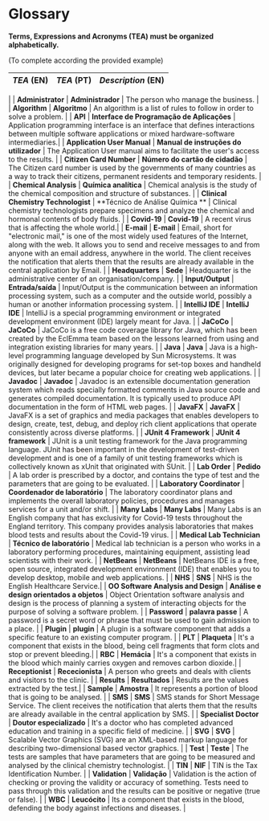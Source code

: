 # Glossary

**Terms, Expressions and Acronyms (TEA) must be organized alphabetically.**

(To complete according the provided example)

| **_TEA_** (EN)  | **_TEA_** (PT) | **_Description_** (EN)                                           |                                       
|:------------------------|:-----------------|:--------------------------------------------|
|
| **Administrator** | **Administrador** | The person who manage the business. |
| **Algorithm** | **Algoritmo** | An algorithm is a list of rules to follow in order to solve a problem. |
| **API** | **Interface de Programação de Aplicações** | Application programming interface is an interface that defines interactions between multiple software applications or mixed hardware-software intermediaries.|
| **Application User Manual** | **Manual de instruções do utilizador** | The Application User manual aims to facilitate the user's access to the results. |
| **Citizen Card Number** | **Número do cartão de cidadão** | The Citizen card number is used by the governments of many countries as a way to track their citizens, permanent residents and temporary residents. |
| **Chemical Analysis** | **Química analítica** | Chemical analysis is the study of the chemical composition and structure of substances. |
| **Clinical Chemistry Technologist** | **Técnico de Análise Química ** | Clinical chemistry technologists prepare specimens and analyze the chemical and hormonal contents of body fluids. |
| **Covid-19** | **Covid-19** | A recent virus that is affecting the whole world.|
| **E-mail** | **E-mail** | Email, short for "electronic mail," is one of the most widely used features of the Internet, along with the web. It allows you to send and receive messages to and from anyone with an email address, anywhere in the world. The client receives the notification that alerts them that the results are already available in the central application by Email.  |
| **Headquarters** | **Sede** | Headquarter is the administrative center of an organisation/company. |
| **Input/Output** | **Entrada/saída** | Input/Output is the communication between an information processing system, such as a computer and the outside world, possibly a human or another information processing system. |
| **IntelliJ IDE** | **IntelliJ IDE** | IntelliJ is a special programming environment or integrated development environment (IDE) largely meant for Java. |
| **JaCoCo** | **JaCoCo** | JaCoCo is a free code coverage library for Java, which has been created by the EclEmma team based on the lessons learned from using and integration existing libraries for many years. |
| **Java** | **Java** | Java is a high-level programming language developed by Sun Microsystems. It was originally designed for developing programs for set-top boxes and handheld devices, but later became a popular choice for creating web applications. |
| **Javadoc** | **Javadoc** | Javadoc is an extensible documentation generation system which reads specially formatted comments in Java source code and generates compiled documentation. It is typically used to produce API documentation in the form of HTML web pages. |
| **JavaFX** | **JavaFX** | JavaFX is a set of graphics and media packages that enables developers to design, create, test, debug, and deploy rich client applications that operate consistently across diverse platforms. |
| **JUnit 4 Framework** | **JUnit 4 framework** | JUnit is a unit testing framework for the Java programming language. JUnit has been important in the development of test-driven development and is one of a family of unit testing frameworks which is collectively known as xUnit that originated with SUnit. |
| **Lab Order** | **Pedido** | A lab order is prescribed by a doctor, and contains the type of test and the parameters that are going to be evaluated.  |
| **Laboratory Coordinator** | **Coordenador de laboratório** | The laboratory coordinator plans and implements the overall laboratory policies, procedures and manages services for a unit and/or shift. |
| **Many Labs** | **Many Labs** | Many Labs is an English company that has exclusivity for Covid-19 tests throughout the England territory. This company provides analysis laboratories that makes blood tests and results about the Covid-19 virus. |
| **Medical Lab Technician** | **Técnico de laboratório** | Medical lab technician is a person who works in a laboratory performing procedures, maintaining equipment, assisting lead scientists with their work. |
| **NetBeans** | **NetBeans** | NetBeans IDE is a free, open source, integrated development environment (IDE) that enables you to develop desktop, mobile and web applications. |
| **NHS** | **SNS** | NHS is the English Healthcare Service.|
| **OO Software Analysis and Design** | **Análise e design orientados a objetos** | Object Orientation software analysis and design is the process of planning a system of interacting objects for the purpose of solving a software problem. |
| **Password** | **palavra passe** | A password is a secret word or phrase that must be used to gain admission to a place. |
| **Plugin** | **plugin** | A plugin is a software component that adds a specific feature to an existing computer program. |
| **PLT** | **Plaqueta** | It's a component that exists in the blood, being cell fragments that form clots and stop or prevent bleeding.|
| **RBC** | **Hemácia** | It's a component that exists in the blood which mainly carries oxygen and removes carbon dioxide.|
| **Receptionist** | **Rececionista** | A person who greets and deals with clients and visitors to the clinic. |
| **Results** | **Resultados** | Results are the values extracted by the test.|
| **Sample** | **Amostra** | It represents a portion of blood that is going to be analysed. |
| **SMS** | **SMS** | SMS stands for Short Message Service. The client receives the notification that alerts them that the results are already available in the central application by SMS. |
| **Specialist Doctor** | **Doutor especializado** | It's a doctor who has completed advanced education and training in a specific field of medicine. |
| **SVG** | **SVG** | Scalable Vector Graphics (SVG) are an XML-based markup language for describing two-dimensional based vector graphics. |
| **Test** | **Teste** | The tests are samples that have parameters that are going to be measured and analysed by the clinical chemistry technologist.  |
| **TIN** | **NIF** | TIN is the Tax Identification Number. |
| **Validation** | **Validação** | Validation is the action of checking or proving the validity or accuracy of something. Tests need to pass through this validation and the results can be positive or negative (true or false). |
| **WBC** | **Leucócito** | Its a component that exists in the blood, defending the body against infections and diseases. |
